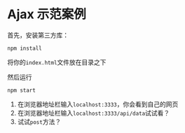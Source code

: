 # Ajax 示范案例

首先，安装第三方库：

```shell
npm install
```

将你的`index.html`文件放在目录之下

然后运行

```shell
npm start
```

1. 在浏览器地址栏输入`localhost:3333`，你会看到自己的网页
2. 在浏览器地址栏输入`localhost:3333/api/data`试试看？
3. 试试`post`方法？

